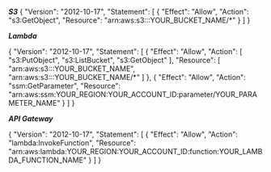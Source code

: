 ***S3***
{
  "Version": "2012-10-17",
  "Statement": [
    {
      "Effect": "Allow",
      "Action": "s3:GetObject",
      "Resource": "arn:aws:s3:::YOUR_BUCKET_NAME/*"
    }
  ]
}

***Lambda***

{
  "Version": "2012-10-17",
  "Statement": [
    {
      "Effect": "Allow",
      "Action": [
        "s3:PutObject",
        "s3:ListBucket",
        "s3:GetObject"
      ],
      "Resource": [
        "arn:aws:s3:::YOUR_BUCKET_NAME",
        "arn:aws:s3:::YOUR_BUCKET_NAME/*"
      ]
    },
    {
      "Effect": "Allow",
      "Action": "ssm:GetParameter",
      "Resource": "arn:aws:ssm:YOUR_REGION:YOUR_ACCOUNT_ID:parameter/YOUR_PARAMETER_NAME"
    }
  ]
}

***API Gateway***

{
  "Version": "2012-10-17",
  "Statement": [
    {
      "Effect": "Allow",
      "Action": "lambda:InvokeFunction",
      "Resource": "arn:aws:lambda:YOUR_REGION:YOUR_ACCOUNT_ID:function:YOUR_LAMBDA_FUNCTION_NAME"
    }
  ]
}


